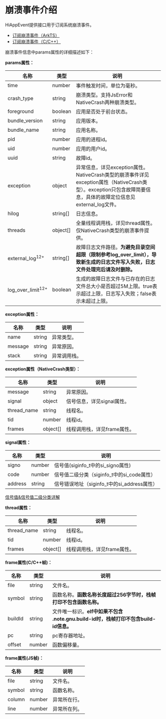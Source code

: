 # 崩溃事件介绍

HiAppEvent提供接口用于订阅系统崩溃事件。

- [订阅崩溃事件（ArkTS）](hiappevent-watcher-crash-events-arkts.md)
- [订阅崩溃事件（C/C++）](hiappevent-watcher-crash-events-ndk.md)

崩溃事件信息中params属性的详细描述如下：

**params属性：**

| 名称    | 类型   | 说明                       |
| ------- | ------ | ------------------------- |
| time     | number | 事件触发时间，单位为毫秒。 |
| crash_type | string | 崩溃类型。支持JsError和NativeCrash两种崩溃类型。 |
| foreground | boolean | 应用是否处于前台状态。 |
| bundle_version | string | 应用版本。 |
| bundle_name | string | 应用名称。 |
| pid | number | 应用的进程id。|
| uid | number | 应用的用户id。 |
| uuid | string | 故障id。 |
| exception | object | 异常信息，详见exception属性。NativeCrash类型的崩溃事件详见exception属性（NativeCrash类型）。exception只包含故障简要信息，具体的故障定位信息见external_log文件。 |
| hilog | string[] | 日志信息。|
| threads | object[] | 全量线程调用栈，详见thread属性。仅NativeCrash类型的崩溃事件提供。 |
| external_log<sup>12+</sup> | string[] | 故障日志文件路径。**为避免目录空间超限（限制参考log_over_limit），导致新生成的日志文件写入失败，日志文件处理完后请及时删除。** |
| log_over_limit<sup>12+</sup> | boolean | 生成的故障日志文件与已存在的日志文件总大小是否超过5M上限。true表示超过上限，日志写入失败；false表示未超过上限。 |

**exception属性：**

| 名称    | 类型   | 说明                       |
| ------- | ------ | ------------------------- |
| name | string | 异常类型。 |
| message | string | 异常原因。 |
| stack | string | 异常调用栈。 |

**exception属性（NativeCrash类型）：**

| 名称    | 类型   | 说明                       |
| ------- | ------ | ------------------------- |
| message | string | 异常原因。 |
| signal | object | 信号信息，详见signal属性。 |
| thread_name | string | 线程名。 |
| tid | number | 线程id。 |
| frames | object[] | 线程调用栈，详见frame属性。 |

**signal属性：**

| 名称    | 类型   | 说明                       |
| ------- | ------ | ------------------------- |
| signo | number | 信号值(siginfo_t中的si_signo属性) |
| code | number | 信号值二级分类（siginfo_t中的si_code属性） |
| address | string | 信号错误地址（siginfo_t中的si_address属性） |

[信号值&信号值二级分类详解](cppcrash-guidelines.md)

**thread属性：**

| 名称    | 类型   | 说明                       |
| ------- | ------ | ------------------------- |
| thread_name | string | 线程名。 |
| tid | number | 线程id。 |
| frames | object[] | 线程调用栈，详见frame属性。 |

**frame属性(C/C++帧)：**

| 名称    | 类型   | 说明                       |
| ------- | ------ | ------------------------- |
| file | string | 文件名。 |
| symbol | string | 函数名称。**函数名称长度超过256字节时，栈帧打印不包含函数名称。** |
| buildId | string | 文件唯一标识。**elf中如果不包含 .note.gnu.build-id时，栈帧打印不包含build-id信息。** |
| pc | string | pc寄存器地址。 |
| offset | number | 函数偏移量。 |

**frame属性(JS帧)：**

| 名称    | 类型   | 说明                       |
| ------- | ------ | ------------------------- |
| file | string | 文件名。 |
| symbol | string | 函数名称。 |
| column | number | 异常所在行。 |
| line | number | 异常所在列。 |

